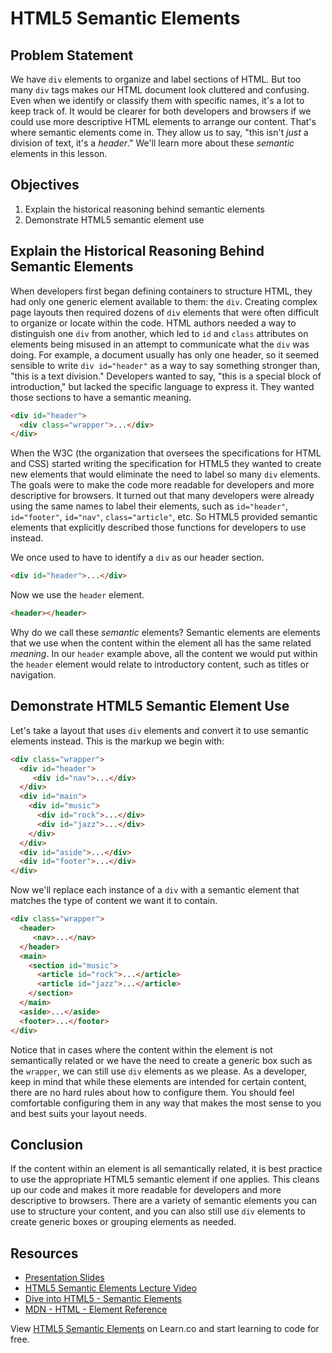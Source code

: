 # HTML5 Semantic Elements

## Problem Statement

We have `div` elements to organize and label sections of HTML. But too many
`div` tags makes our HTML document look cluttered and confusing. Even when we
identify or classify them with specific names, it's a lot to keep track of. It
would be clearer for both developers and browsers if we could use more
descriptive HTML elements to arrange our content. That's where semantic
elements come in. They allow us to say, "this isn't _just_ a division of text,
it's a _header_." We'll learn more about these _semantic_ elements in this
lesson.

## Objectives

1. Explain the historical reasoning behind semantic elements
2. Demonstrate HTML5 semantic element use

## Explain the Historical Reasoning Behind Semantic Elements

When developers first began defining containers to structure HTML, they had only
one generic element available to them: the `div`. Creating complex page layouts
then required dozens of `div` elements that were often difficult to organize or
locate within the code. HTML authors needed a way to distinguish one `div` from another,
which led to `id` and `class` attributes on elements being misused in an attempt
to communicate what the `div` was doing. For example, a document usually has
only one header, so it seemed sensible to write `div id="header"` as a way to
say something stronger than, "this is a text division." Developers wanted to
say, "this is a special block of introduction," but lacked the specific language
to express it. They wanted those sections to have a semantic meaning.

```html
<div id="header">
  <div class="wrapper">...</div>
</div>
```

When the W3C (the organization that oversees the specifications for HTML and
CSS) started writing the specification for HTML5 they wanted to create new
elements that would eliminate the need to label so many `div` elements. The
goals were to make the code more readable for developers and more descriptive
for browsers. It turned out that many developers were already using the same
names to label their elements, such as `id="header"`, `id="footer"`, `id="nav"`,
`class="article"`, etc. So HTML5 provided semantic elements that explicitly
described those functions for developers to use instead.

We once used to have to identify a `div` as our header section.

```html
<div id="header">...</div>
```

Now we use the `header` element.

```html
<header></header>
```

Why do we call these _semantic_ elements? Semantic elements are elements that
we use when the content within the element all has the same related _meaning_.
In our `header` example above, all the content we would put within the `header`
element would relate to introductory content, such as titles or navigation.

## Demonstrate HTML5 Semantic Element Use

Let's take a layout that uses `div` elements and convert it to use semantic
elements instead. This is the markup we begin with:

```html
<div class="wrapper">
  <div id="header">
     <div id="nav">...</div>
  </div>
  <div id="main">
    <div id="music">
      <div id="rock">...</div>
      <div id="jazz">...</div>
    </div>
  </div>
  <div id="aside">...</div>
  <div id="footer">...</div>
</div>
```

Now we'll replace each instance of a `div` with a semantic element that matches
the type of content we want it to contain.

```html
<div class="wrapper">
  <header>
     <nav>...</nav>
  </header>
  <main>
    <section id="music">
      <article id="rock">...</article>
      <article id="jazz">...</article>
    </section>
  </main>
  <aside>...</aside>
  <footer>...</footer>
</div>
```

Notice that in cases where the content within the element is not semantically
related or we have the need to create a generic box such as the `wrapper`, we
can still use `div` elements as we please. As a developer, keep in mind that
while these elements are intended for certain content, there are no hard rules
about how to configure them. You should feel comfortable configuring them in any
way that makes the most sense to you and best suits your layout needs.

## Conclusion

If the content within an element is all semantically related, it is best
practice to use the appropriate HTML5 semantic element if one applies. This
cleans up our code and makes it more readable for developers and more
descriptive to browsers. There are a variety of semantic elements you can use to
structure your content, and you can also still use `div` elements to create
generic boxes or grouping elements as needed.

## Resources

- [Presentation Slides](https://docs.google.com/presentation/d/1tl0aB0EUOhLMi1Xr19UCAUTCY20FRqEDv-oDGg2cTkg/edit?usp=sharing)
- [HTML5 Semantic Elements Lecture Video](https://www.youtube.com/embed/V28xLFEYaSQ)
- [Dive into HTML5 - Semantic Elements](http://diveintohtml5.info/semantics.html#new-elements)
- [MDN - HTML - Element Reference](https://developer.mozilla.org/en-US/docs/Web/HTML/Element)

<p data-visibility='hidden'>View <a href='https://learn.co/lessons/HTML5-Semantic-Elements' title='HTML5 Semantic Elements'>HTML5 Semantic Elements</a> on Learn.co and start learning to code for free.</p>
